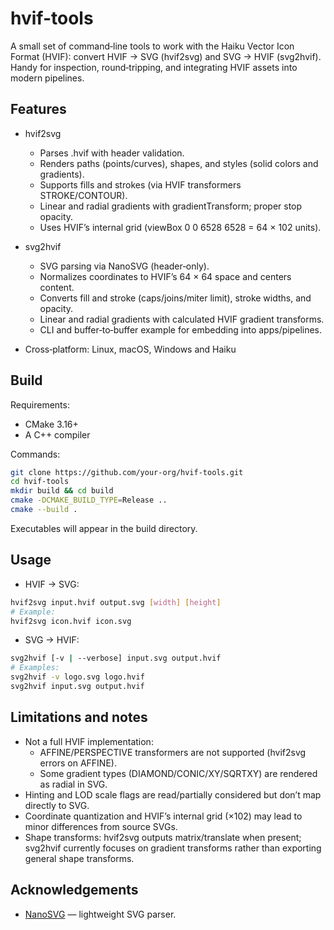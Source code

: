 # hvif-tools

A small set of command‑line tools to work with the Haiku Vector Icon Format (HVIF): convert HVIF → SVG (hvif2svg) and SVG → HVIF (svg2hvif). Handy for inspection, round‑tripping, and integrating HVIF assets into modern pipelines.

## Features
- hvif2svg
  - Parses .hvif with header validation.
  - Renders paths (points/curves), shapes, and styles (solid colors and gradients).
  - Supports fills and strokes (via HVIF transformers STROKE/CONTOUR).
  - Linear and radial gradients with gradientTransform; proper stop opacity.
  - Uses HVIF’s internal grid (viewBox 0 0 6528 6528 = 64 × 102 units).

- svg2hvif
  - SVG parsing via NanoSVG (header‑only).
  - Normalizes coordinates to HVIF’s 64 × 64 space and centers content.
  - Converts fill and stroke (caps/joins/miter limit), stroke widths, and opacity.
  - Linear and radial gradients with calculated HVIF gradient transforms.
  - CLI and buffer‑to‑buffer example for embedding into apps/pipelines.

- Cross‑platform: Linux, macOS, Windows and Haiku

## Build
Requirements:
- CMake 3.16+
- A C++ compiler

Commands:
```bash
git clone https://github.com/your-org/hvif-tools.git
cd hvif-tools
mkdir build && cd build
cmake -DCMAKE_BUILD_TYPE=Release ..
cmake --build .
```

Executables will appear in the build directory.

## Usage
- HVIF → SVG:
```bash
hvif2svg input.hvif output.svg [width] [height]
# Example:
hvif2svg icon.hvif icon.svg
```

- SVG → HVIF:
```bash
svg2hvif [-v | --verbose] input.svg output.hvif
# Examples:
svg2hvif -v logo.svg logo.hvif
svg2hvif input.svg output.hvif
```

## Limitations and notes
- Not a full HVIF implementation:
  - AFFINE/PERSPECTIVE transformers are not supported (hvif2svg errors on AFFINE).
  - Some gradient types (DIAMOND/CONIC/XY/SQRTXY) are rendered as radial in SVG.
- Hinting and LOD scale flags are read/partially considered but don’t map directly to SVG.
- Coordinate quantization and HVIF’s internal grid (×102) may lead to minor differences from source SVGs.
- Shape transforms: hvif2svg outputs matrix/translate when present; svg2hvif currently focuses on gradient transforms rather than exporting general shape transforms.

## Acknowledgements
- [NanoSVG](https://github.com/memononen/nanosvg) — lightweight SVG parser.
